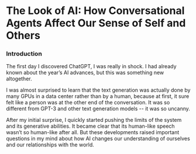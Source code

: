 # The Look of AI: How Conversational Agents Affect Our Sense of Self and Others
### Introduction
The first day I discovered ChatGPT, I was really in shock. I had already known about the year’s AI advances, but this 
was something new altogether. 

I was almost surprised to learn that the text generation was actually done by many GPUs in a data center rather than by 
a human, because at first, it sure felt like a person was at the other end of the conversation. It was so different from
GPT-3 and other text generation models -- it was so uncanny.

After my initial surprise, I quickly started pushing the limits of the system and its generative abilities. 
It became clear that its human-like speech wasn’t so human-like after all. But these developments raised important 
questions in my mind about how AI changes our understanding of ourselves and our relationships with the world.